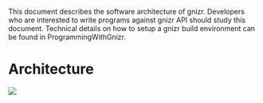 This document describes the software architecture of gnizr. Developers who are interested to write programs against gnizr API should study this document. Technical details on how to setup a gnizr build environment can be found in ProgrammingWithGnizr.

# Architecture #

[![](http://farm3.static.flickr.com/2245/2100914677_3344f3e85d.jpg)](http://www.flickr.com/photos/14804582@N08/2100914677/)